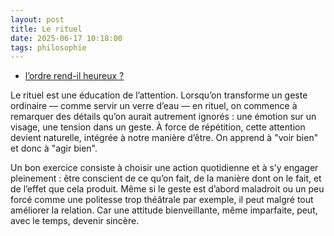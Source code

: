 ```yaml
---
layout: post
title: Le rituel
date: 2025-06-17 10:18:00
tags: philosophie
---
```


- [l’ordre rend-il heureux ?](https://www.youtube.com/watch?v=snJAkCvFBi8)

Le rituel est une éducation de l’attention. Lorsqu’on transforme un geste ordinaire — comme servir un verre d’eau — en rituel, on commence à remarquer des détails qu’on aurait autrement ignorés : une émotion sur un visage, une tension dans un geste. À force de répétition, cette attention devient naturelle, intégrée à notre manière d’être. On apprend à "voir bien" et donc à "agir bien".

Un bon exercice consiste à choisir une action quotidienne et à s’y engager pleinement : être conscient de ce qu’on fait, de la manière dont on le fait, et de l’effet que cela produit. Même si le geste est d’abord maladroit ou un peu forcé comme une politesse trop théâtrale par exemple, il peut malgré tout améliorer la relation. Car une attitude bienveillante, même imparfaite, peut, avec le temps, devenir sincère.
